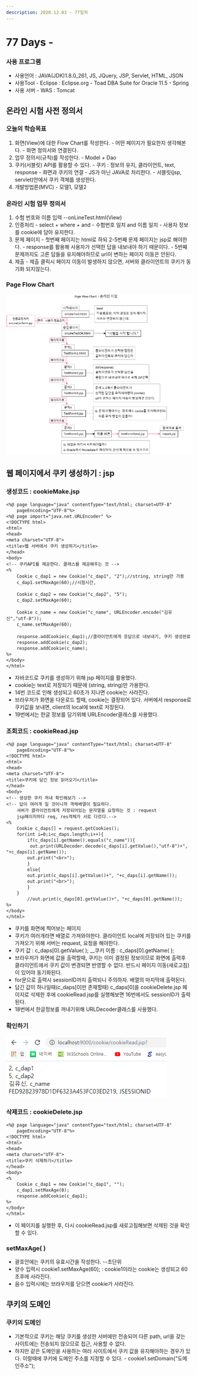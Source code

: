 ```yaml
---
description: 2020.12.03 - 77일차
---
```


# 77 Days -

### 사용 프로그램

* 사용언어 : JAVA\(JDK\)1.8.0\_261, JS, JQuery, JSP, Servlet, HTML, JSON
* 사용Tool  - Eclipse : Eclipse.org - Toad DBA Suite for Oracle 11.5 - Spring
* 사용 서버 - WAS : Tomcat

## 온라인 시험 사전 정의서

### 오늘의 학습목표

1. 화면\(View\)에 대한 Flow Chart를 작성한다. - 어떤 페이지가 필요한지 생각해본다. - 화면 정의서와 연결된다.
2. 업무 정의서\(규칙\)를 작성한다. - Model + Dao
3. 쿠키\(서블릿\) API를 활용할 수 있다. - 쿠키 : 정보의 유지, 클라이언트, text, response - 화면과 쿠키의 연결 - JS가 아닌 JAVA로 처리한다. - 서블릿\(jsp, servlet\)안에서 쿠키 객체를 생성한다.
4. 개발방법론\(MVC\) - 모델1, 모델2

### 온라인 시험 업무 정의서

1. 수험 번호와 이름 입력 --onLineTest.html\(View\)
2. 인증처리 - select + where + and - 수험번호 일치 and 이름 일치 - 사용자 정보를 cookie에 담아 유지한다.
3. 문제 페이지 - 첫번째 페이지는 html로 하되 2-5번째 문제 페이지는 jsp로 해야한다. - response를 활용해 사용자가 선택한 답을 내보내야 하기 때문이다. - 5번째 문제까지도 고른 답들을 유지해야하므로 url이 변하는 페이지 이동은 안된다.
4. 제출 - 제출 클릭시 페이지 이동이 발생하지 않으면, 서버와 클라이언트의 쿠키가 동기화 되지않는다.

### Page Flow Chart

![](../../.gitbook/assets/.png%20%2843%29.png)

## 웹 페이지에서 쿠키 생성하기 : jsp

### 생성코드 : cookieMake.jsp

```markup
<%@ page language="java" contentType="text/html; charset=UTF-8"
    pageEncoding="UTF-8"%>
<%@ page import="java.net.URLEncoder" %>
<!DOCTYPE html>
<html>
<head>
<meta charset="UTF-8">
<title>웹 서버에서 쿠키 생성하기</title>
</head>
<body>
<!-- 쿠키API를 제공한다. 클래스를 제공해주는 것 -->
<%
	Cookie c_dap1 = new Cookie("c_dap1", "2");//string, string만 가용
	c_dap1.setMaxAge(60);//시험시간, 
	
	Cookie c_dap2 = new Cookie("c_dap2", "5");
	c_dap2.setMaxAge(60);
	
	Cookie c_name = new Cookie("c_name", URLEncoder.encode("김유신","utf-8"));
	c_name.setMaxAge(60);
	
	response.addCookie(c_dap1);//클라이언트에게 응답으로 내보내기, 쿠키 생성완료
	response.addCookie(c_dap2);
	response.addCookie(c_name);
%>
</body>
</html>
```

* 자바코드로 쿠키를 생성하기 위해 jsp 페이지를 활용했다.
* cookie는 text로 저장되기 때문에 \(string, string\)만 가용한다.
* 14번 코드로 인해  생성되고 60초가 지나면 cookie는 사라진다.
* 브라우저가 화면을 다운로드 할때, cookie는 결정되어 있다. 서버에서  response로 쿠키값을 보내면, client의 local에 text로 저장된다.
* 19번에서는 한글 정보를 담기위해  URLEncoder클래스를 사용했다.

### 조회코드 : cookieRead.jsp

```markup
<%@ page language="java" contentType="text/html; charset=UTF-8"
    pageEncoding="UTF-8"%>
<!DOCTYPE html>
<html>
<head>
<meta charset="UTF-8">
<title>쿠키에 담긴 정보 읽어오기</title>
</head>
<body>
<!-- 생성한 쿠키 꺼내 확인해보기 -->
<!-- 답이 여러개 일 것이니까 객체배열이 필요하다.
	서버가 클라이언트에게 저장되어있는 문자열을 요청하는 것 : request
	jsp페이지마다 req, res객체가 서로 다르다.-->
<%
	Cookie c_daps[] = request.getCookies();
	for(int i=0;i<c_daps.length;i++){
		if(c_daps[i].getName().equals("c_name")){
		 out.print(URLDecoder.decode(c_daps[i].getValue(),"utf-8")+", "+c_daps[i].getName());
		out.print("<br>");
		}
		else{
		out.print(c_daps[i].getValue()+", "+c_daps[i].getName());		
		out.print("<br>");
		}
	}
		//out.print(c_daps[0].getValue()+", "+c_daps[0].getName());	
%>
</body>
</html>
```

* 쿠키를 화면에 찍어보는 페이지
* 쿠키가 여러개라면 배열로 가져와야한다. 클라이언트 local에 저장되어 있는 쿠키를 가져오기 위해 서버는 request, 요청을 해야한다.
* 쿠키 값 : c\_daps\[0\].getValue\( \); __쿠키 이름 : c\_daps\[0\].getName\( \);
* 브라우저가 화면에 값을 출력할때, 쿠키는 이미 결정된 정보이므로 화면에 출력후 클라이언트에서 쿠키 값이 변경되면 반영할 수 없다. 반드시 페이지 이동\(새로고침\)이 있어야 동기화된다.
* for문으로 출력시 sessionID까지 출력되니 주의하자. 배열의 마지막에 출력된다.
* 담긴 값이 하나일때\(c\_daps\[0\]만 존재할때\) c\_daps\[0\]을 cookieDelete.jsp 페이지로 삭제한 후에 cookieRead.jsp를 실행해보면 16번에서도 sessionID가 출력된다.
* 18번에서 한글정보를 꺼내기위해 URLDecoder클래스를 사용했다.

### 확인하기

![](../../.gitbook/assets/.png%20%2844%29.png)

### 삭제코드 : cookieDelete.jsp

```markup
<%@ page language="java" contentType="text/html; charset=UTF-8"
    pageEncoding="UTF-8"%>
<!DOCTYPE html>
<html>
<head>
<meta charset="UTF-8">
<title>쿠키 삭제하기</title>
</head>
<body>
<%
	Cookie c_dap1 = new Cookie("c_dap1", "");
	c_dap1.setMaxAge(0);
	response.addCookie(c_dap1);
%>
</body>
</html>
```

* 이 페이지를 실행한 후, 다시 cookieRead.jsp를 새로고침해보면 삭제된 것을 확인할 수 있다.

### setMaxAge\( \)

* 괄호안에는 쿠키의 유효시간을 작성한다. --초단위
* 양수 입력시 cookie1.setMaxAge\(60\); : cookie1이라는 cookie는 생성되고 60초후에 사라진다.
* 음수 입력시에는 브라우저를 닫으면 cookie가 사라진다.

## 쿠키의 도메인

### 쿠키의 도메인

* 기본적으로 쿠키는 해당 쿠키를 생성한 서버에만 전송되어 다른 path, url을 갖는 사이트에는 전송되지 않으므로 접근, 사용할 수 없다.
* 하지만 같은 도메인을 사용하는 여러 사이트에서 쿠키 값을 유지해야하는 경우가 있다. 이럴때에 쿠키에 도메인 주소를 지정할 수 있다. - cookie1.setDomain\("도메인주소"\);

